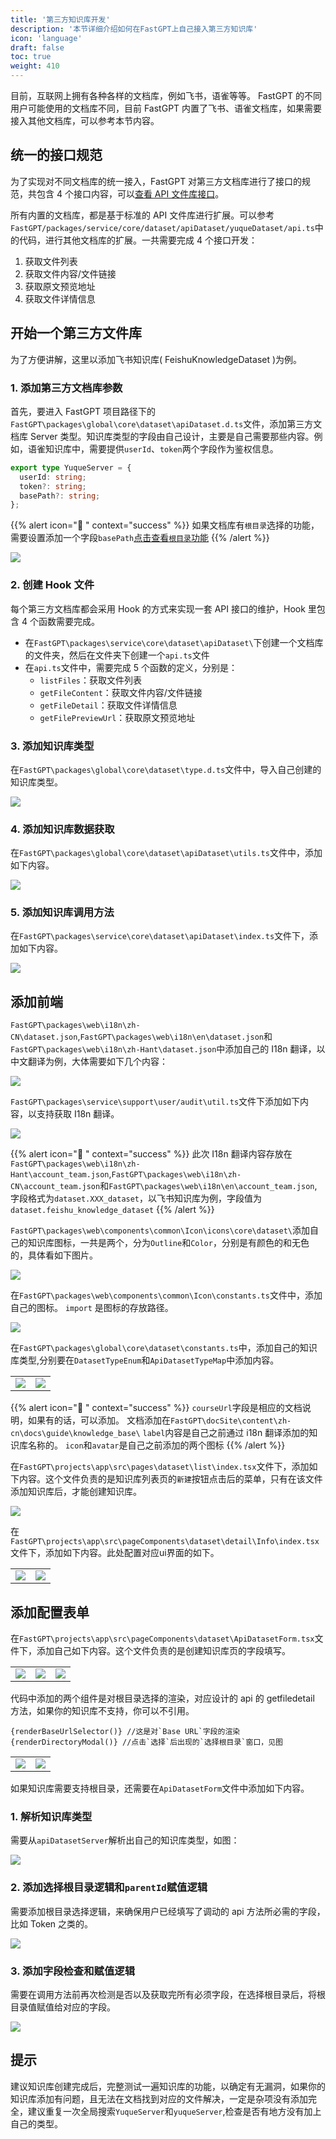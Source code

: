 ```yaml
---
title: '第三方知识库开发'
description: '本节详细介绍如何在FastGPT上自己接入第三方知识库'
icon: 'language'
draft: false
toc: true
weight: 410
---
```


目前，互联网上拥有各种各样的文档库，例如飞书，语雀等等。 FastGPT 的不同用户可能使用的文档库不同，目前 FastGPT 内置了飞书、语雀文档库，如果需要接入其他文档库，可以参考本节内容。


## 统一的接口规范

为了实现对不同文档库的统一接入，FastGPT 对第三方文档库进行了接口的规范，共包含 4 个接口内容，可以[查看 API 文件库接口](/docs/guide/knowledge_base/api_dataset)。

所有内置的文档库，都是基于标准的 API 文件库进行扩展。可以参考`FastGPT/packages/service/core/dataset/apiDataset/yuqueDataset/api.ts`中的代码，进行其他文档库的扩展。一共需要完成 4 个接口开发：

1. 获取文件列表
2. 获取文件内容/文件链接
3. 获取原文预览地址
4. 获取文件详情信息

## 开始一个第三方文件库

为了方便讲解，这里以添加飞书知识库( FeishuKnowledgeDataset )为例。

### 1. 添加第三方文档库参数

首先，要进入 FastGPT 项目路径下的`FastGPT\packages\global\core\dataset\apiDataset.d.ts`文件，添加第三方文档库 Server 类型。知识库类型的字段由自己设计，主要是自己需要那些内容。例如，语雀知识库中，需要提供`userId`、`token`两个字段作为鉴权信息。

```ts
export type YuqueServer = {
  userId: string;
  token?: string;
  basePath?: string;
};
```

{{% alert icon="🤖 " context="success" %}}
如果文档库有`根目录`选择的功能，需要设置添加一个字段`basePath`[点击查看`根目录`功能](/docs/guide/knowledge_base/third_dataset/#添加配置表单)
{{% /alert %}}

![](/imgs/thirddataset-1.png)

### 2. 创建 Hook 文件

每个第三方文档库都会采用 Hook 的方式来实现一套 API 接口的维护，Hook 里包含 4 个函数需要完成。

- 在`FastGPT\packages\service\core\dataset\apiDataset\`下创建一个文档库的文件夹，然后在文件夹下创建一个`api.ts`文件
- 在`api.ts`文件中，需要完成 5 个函数的定义，分别是：
  - `listFiles`：获取文件列表
  - `getFileContent`：获取文件内容/文件链接
  - `getFileDetail`：获取文件详情信息
  - `getFilePreviewUrl`：获取原文预览地址

### 3. 添加知识库类型

在`FastGPT\packages\global\core\dataset\type.d.ts`文件中，导入自己创建的知识库类型。

![](/imgs/thirddataset-2.png)

### 4. 添加知识库数据获取

在`FastGPT\packages\global\core\dataset\apiDataset\utils.ts`文件中，添加如下内容。

![](/imgs/thirddataset-3.png)

### 5. 添加知识库调用方法

在`FastGPT\packages\service\core\dataset\apiDataset\index.ts`文件下，添加如下内容。

![](/imgs/thirddataset-4.png)

## 添加前端

`FastGPT\packages\web\i18n\zh-CN\dataset.json`,`FastGPT\packages\web\i18n\en\dataset.json`和`FastGPT\packages\web\i18n\zh-Hant\dataset.json`中添加自己的 I18n 翻译，以中文翻译为例，大体需要如下几个内容：

![](/imgs/thirddataset-5.png)

`FastGPT\packages\service\support\user/audit\util.ts`文件下添加如下内容，以支持获取 I18n 翻译。

![](/imgs/thirddataset-6.png)

{{% alert icon="🤖 " context="success" %}}
此次 I18n 翻译内容存放在`FastGPT\packages\web\i18n\zh-Hant\account_team.json`,`FastGPT\packages\web\i18n\zh-CN\account_team.json`和`FastGPT\packages\web\i18n\en\account_team.json`,字段格式为`dataset.XXX_dataset`，以飞书知识库为例，字段值为`dataset.feishu_knowledge_dataset`
{{% /alert %}}

`FastGPT\packages\web\components\common\Icon\icons\core\dataset\`添加自己的知识库图标，一共是两个，分为`Outline`和`Color`，分别是有颜色的和无色的，具体看如下图片。

![](/imgs/thirddataset-7.png)


在`FastGPT\packages\web\components\common\Icon\constants.ts`文件中，添加自己的图标。 `import` 是图标的存放路径。

![](/imgs/thirddataset-8.png)

在`FastGPT\packages\global\core\dataset\constants.ts`中，添加自己的知识库类型,分别要在`DatasetTypeEnum`和`ApiDatasetTypeMap`中添加内容。

| | |
| --- | --- | 
| ![](/imgs/thirddataset-9.png) | ![](/imgs/thirddataset-10.png) |

{{% alert icon="🤖 " context="success" %}}
`courseUrl`字段是相应的文档说明，如果有的话，可以添加。
文档添加在`FastGPT\docSite\content\zh-cn\docs\guide\knowledge_base\`
`label`内容是自己之前通过 i18n 翻译添加的知识库名称的。
`icon`和`avatar`是自己之前添加的两个图标 
{{% /alert %}}

在`FastGPT\projects\app\src\pages\dataset\list\index.tsx`文件下，添加如下内容。这个文件负责的是知识库列表页的`新建`按钮点击后的菜单，只有在该文件添加知识库后，才能创建知识库。

![](/imgs/thirddataset-11.png)

在`FastGPT\projects\app\src\pageComponents\dataset\detail\Info\index.tsx`文件下，添加如下内容。此处配置对应ui界面的如下。

| | |
| --- | --- |
![](/imgs/thirddataset-12.png)|![](/imgs/thirddataset-13.png)

## 添加配置表单

在`FastGPT\projects\app\src\pageComponents\dataset\ApiDatasetForm.tsx`文件下，添加自己如下内容。这个文件负责的是创建知识库页的字段填写。

| | | |
| --- | --- | --- |
| ![](/imgs/thirddataset-14.png) | ![](/imgs/thirddataset-15.png) | ![](/imgs/thirddataset-16.png) |

代码中添加的两个组件是对根目录选择的渲染，对应设计的 api 的 getfiledetail 方法，如果你的知识库不支持，你可以不引用。

```
{renderBaseUrlSelector()} //这是对`Base URL`字段的渲染
{renderDirectoryModal()} //点击`选择`后出现的`选择根目录`窗口，见图
```

| | |
| --- | --- | 
| ![](/imgs/thirddataset-17.png) | ![](/imgs/thirddataset-18.png) |

如果知识库需要支持根目录，还需要在`ApiDatasetForm`文件中添加如下内容。

### 1. 解析知识库类型

需要从`apiDatasetServer`解析出自己的知识库类型，如图：

![](/imgs/thirddataset-19.png)

### 2. 添加选择根目录逻辑和`parentId`赋值逻辑

需要添加根目录选择逻辑，来确保用户已经填写了调动的 api 方法所必需的字段，比如 Token 之类的。

![](/imgs/thirddataset-20.png)

### 3. 添加字段检查和赋值逻辑

需要在调用方法前再次检测是否以及获取完所有必须字段，在选择根目录后，将根目录值赋值给对应的字段。

![](/imgs/thirddataset-21.png)

## 提示

建议知识库创建完成后，完整测试一遍知识库的功能，以确定有无漏洞，如果你的知识库添加有问题，且无法在文档找到对应的文件解决，一定是杂项没有添加完全，建议重复一次全局搜索`YuqueServer`和`yuqueServer`,检查是否有地方没有加上自己的类型。